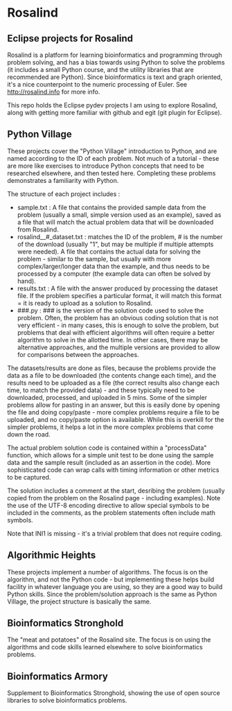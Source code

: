 # Rosalind
## Eclipse projects for Rosalind

Rosalind is a platform for learning bioinformatics and programming through problem solving, and has a bias towards using Python to solve the problems (it includes a small Python course, and the utility libraries that are recommended are Python).  Since bioinformatics is text and graph oriented, it's a nice counterpoint to the numeric processing of Euler.  See http://rosalind.info for more info.

This repo holds the Eclipse pydev projects I am using to explore Rosalind, along with getting more familiar with github and egit (git plugin for Eclipse).

## Python Village
These projects cover the "Python Village" introduction to Python, and are named according to the ID of each problem.  Not much of a tutorial - these are more like exercises to introduce Python concepts that need to be researched elsewhere, and then tested here.  Completing these problems demonstrates a familiarity with Python.

The structure of each project includes :
- sample.txt : A file that contains the provided sample data from the problem (usually a small, simple version used as an example), saved as a file that will match the actual problem data that will be downloaded from Rosalind.
- rosalind_<ID>_#_dataset.txt : <ID> matches the ID of the problem, # is the number of the download (usually "1", but may be multiple if multiple attempts were needed).  A file that contains the actual data for solving the problem - similar to the sample, but usually with more complex/larger/longer data than the example, and thus needs to be processed by a computer (the example data can often be solved by hand).
- results.txt : A file with the answer produced by processing the dataset file.  If the problem specifies a particular format, it will match this format = it is ready to upload as a solution to Rosalind.
- ###.py : ### is the version of the solution code used to solve the problem.  Often, the problem has an obvious coding solution that is not very efficient - in many cases, this is enough to solve the problem, but problems that deal with efficient algorithms will often require a better algorithm to solve in the allotted time.  In other cases, there may be alternative approaches, and the multiple versions are provided to allow for comparisons between the approaches.

The datasets/results are done as files, because the problems provide the data as a file to be downloaded (the contents change each time), and the results need to be uploaded as a file (the correct results also change each time, to match the provided data) - and these typically need to be downloaded, processed, and uploaded in 5 mins.  Some of the simpler problems allow for pasting in an answer, but this is easily done by opening the file and doing copy/paste - more complex problems require a file to be uploaded, and no copy/paste option is available.  While this is overkill for the simpler problems, it helps a lot in the more complex problems that come down the road.

The actual problem solution code is contained within a "processData" function, which allows for a simple unit test to be done using the sample data and the sample result (included as an assertion in the code).  More sophisticated code can wrap calls with timing information or other metrics to be captured.

The solution includes a comment at the start, desribing the problem (usually copied from the problem on the Rosalind page - including examples).  Note the use of the UTF-8 encoding directive to allow special symbols to be included in the comments, as the problem statements often include math symbols.

Note that INI1 is missing - it's a trivial problem that does not require coding.

## Algorithmic Heights
These projects implement a number of algorithms.  The focus is on the algorithm, and not the Python code - but implementing these helps build facility in whatever language you are using, so they are a good way to build Python skills.  Since the problem/solution approach is the same as Python Village, the project structure is basically the same.

## Bioinformatics Stronghold
The "meat and potatoes" of the Rosalind site.  The focus is on using the algorithms and code skills learned elsewhere to solve bioinformatics problems.

## Bioinformatics Armory
Supplement to Bioinformatics Stronghold, showing the use of open source libraries to solve bioinformatics problems.
